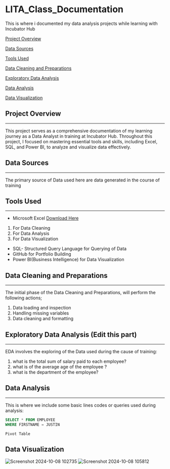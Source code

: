 # LITA_Class_Documentation
This is where i documented my data analysis projects while learning with Incubator Hub


[Project Overview](#project-overview)

[Data Sources](#data-sources)

[Tools Used](#tools-used)

[Data Cleaning and Preparations](#data-cleaning-and-preparations)

[Exploratory Data Analysis](#exploratory-data-analysis)

[Data Analysis](#data-analysis)

[Data Visualization](#data-visualization)


## Project Overview
---
This project serves as a comprehensive documentation of my learning journey as a Data Analyst in training at Incubator Hub. Throughout this project, I focused on mastering essential tools and skills, including Excel, SQL, and Power BI, to analyze and visualize data effectively.

## Data Sources
---
The primary source of Data used here are data generated in the course of training

## Tools Used
---
- Microsoft Excel [Download Here](https://www.microsoft.com)
1. For Data Cleaning
2. For Data Analysis 
3. For Data Visualization
- SQL- Structured Query Language for Querying of Data
- GitHub for Portfolio Building
- Power BI(Business Intelligence) for Data Visualization 

## Data Cleaning and Preparations
---
The initial phase of the Data Cleaning and Preparations, will perform the following actions;
1. Data loading and inspection
2. Handling missing variables
3. Data cleaning and formatting

## Exploratory Data Analysis (Edit this part)
---
EDA involves the exploring of the Data used during the cause of training:
1. what is the total sum of salary paid to each employee?
2. what is of the average age of the employee ?
3. what is the department of the employee?

## Data Analysis
---
This is where we include some basic lines codes or queries used during analysis:

```SQL
SELECT * FROM EMPLOYEE
WHERE FIRSTNAME = JUSTIN
```

```Excel
Pivot Table
```

## Data Visualization
![Screenshot 2024-10-08 102735](https://github.com/user-attachments/assets/19a39947-450a-4aea-b378-a424f6cb1fae)
![Screenshot 2024-10-08 105812](https://github.com/user-attachments/assets/c6f2b32d-9e43-4171-a1eb-d2f173bbd44a)
